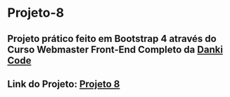 # Projeto-8

## Projeto prático feito em Bootstrap 4 através do Curso Webmaster Front-End Completo da [Danki Code](https://cursos.dankicode.com/)

## Link do Projeto: [Projeto 8](https://marcelo-rafael.github.io/bootstrap-projeto-8/)
